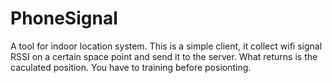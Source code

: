 # PhoneSignal

A tool for indoor location system.
This is a simple client, it collect wifi signal RSSI on a certain space point and send it to the server.
What returns is the caculated position.
You have to training before posionting.
